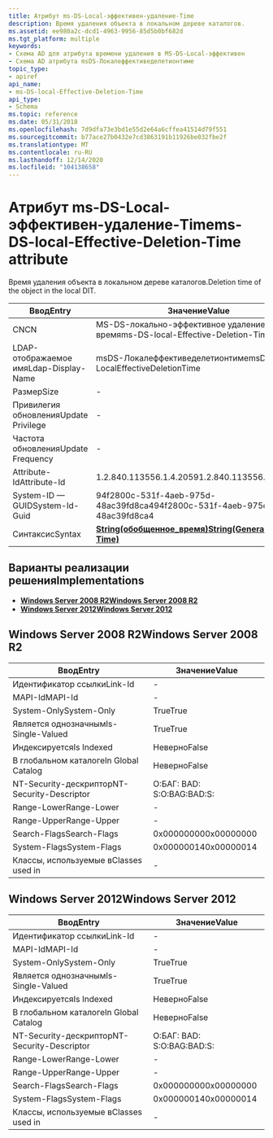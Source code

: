 ```yaml
---
title: Атрибут ms-DS-Local-эффективен-удаление-Time
description: Время удаления объекта в локальном дереве каталогов.
ms.assetid: ee980a2c-dcd1-4963-9956-85d5b0bf682d
ms.tgt_platform: multiple
keywords:
- Схема AD для атрибута времени удаления в MS-DS-Local-эффективен
- Схема AD атрибута msDS-Локалеффективеделетионтиме
topic_type:
- apiref
api_name:
- ms-DS-local-Effective-Deletion-Time
api_type:
- Schema
ms.topic: reference
ms.date: 05/31/2018
ms.openlocfilehash: 7d9dfa73e3bd1e55d2e64a6cffea41514d79f551
ms.sourcegitcommit: b77ace27b0432e7cd3863191b11926be032fbe2f
ms.translationtype: MT
ms.contentlocale: ru-RU
ms.lasthandoff: 12/14/2020
ms.locfileid: "104138658"
---
```

# <a name="ms-ds-local-effective-deletion-time-attribute"></a><span data-ttu-id="123f4-105">Атрибут ms-DS-Local-эффективен-удаление-Time</span><span class="sxs-lookup"><span data-stu-id="123f4-105">ms-DS-local-Effective-Deletion-Time attribute</span></span>

<span data-ttu-id="123f4-106">Время удаления объекта в локальном дереве каталогов.</span><span class="sxs-lookup"><span data-stu-id="123f4-106">Deletion time of the object in the local DIT.</span></span>



| <span data-ttu-id="123f4-107">Ввод</span><span class="sxs-lookup"><span data-stu-id="123f4-107">Entry</span></span> | <span data-ttu-id="123f4-108">Значение</span><span class="sxs-lookup"><span data-stu-id="123f4-108">Value</span></span> |
|-------------------|---------------------------------------------------------------|
| <span data-ttu-id="123f4-109">CN</span><span class="sxs-lookup"><span data-stu-id="123f4-109">CN</span></span>                | <span data-ttu-id="123f4-110">MS-DS-локально-эффективное удаление — время</span><span class="sxs-lookup"><span data-stu-id="123f4-110">ms-DS-local-Effective-Deletion-Time</span></span>                           |
| <span data-ttu-id="123f4-111">LDAP-отображаемое имя</span><span class="sxs-lookup"><span data-stu-id="123f4-111">Ldap-Display-Name</span></span> | <span data-ttu-id="123f4-112">msDS-Локалеффективеделетионтиме</span><span class="sxs-lookup"><span data-stu-id="123f4-112">msDS-LocalEffectiveDeletionTime</span></span>                               |
| <span data-ttu-id="123f4-113">Размер</span><span class="sxs-lookup"><span data-stu-id="123f4-113">Size</span></span>              | \-                                                            |
| <span data-ttu-id="123f4-114">Привилегия обновления</span><span class="sxs-lookup"><span data-stu-id="123f4-114">Update Privilege</span></span>  | \-                                                            |
| <span data-ttu-id="123f4-115">Частота обновления</span><span class="sxs-lookup"><span data-stu-id="123f4-115">Update Frequency</span></span>  | \-                                                            |
| <span data-ttu-id="123f4-116">Attribute-Id</span><span class="sxs-lookup"><span data-stu-id="123f4-116">Attribute-Id</span></span>      | <span data-ttu-id="123f4-117">1.2.840.113556.1.4.2059</span><span class="sxs-lookup"><span data-stu-id="123f4-117">1.2.840.113556.1.4.2059</span></span>                                       |
| <span data-ttu-id="123f4-118">System-ID — GUID</span><span class="sxs-lookup"><span data-stu-id="123f4-118">System-Id-Guid</span></span>    | <span data-ttu-id="123f4-119">94f2800c-531f-4aeb-975d-48ac39fd8ca4</span><span class="sxs-lookup"><span data-stu-id="123f4-119">94f2800c-531f-4aeb-975d-48ac39fd8ca4</span></span>                          |
| <span data-ttu-id="123f4-120">Синтаксис</span><span class="sxs-lookup"><span data-stu-id="123f4-120">Syntax</span></span>            | [<span data-ttu-id="123f4-121">**String(обобщенное_время)**</span><span class="sxs-lookup"><span data-stu-id="123f4-121">**String(Generalized-Time)**</span></span>](s-string-generalized-time.md) |



## <a name="implementations"></a><span data-ttu-id="123f4-122">Варианты реализации решения</span><span class="sxs-lookup"><span data-stu-id="123f4-122">Implementations</span></span>

-   [<span data-ttu-id="123f4-123">**Windows Server 2008 R2**</span><span class="sxs-lookup"><span data-stu-id="123f4-123">**Windows Server 2008 R2**</span></span>](#windows-server-2008-r2)
-   [<span data-ttu-id="123f4-124">**Windows Server 2012**</span><span class="sxs-lookup"><span data-stu-id="123f4-124">**Windows Server 2012**</span></span>](#windows-server-2012)

## <a name="windows-server-2008-r2"></a><span data-ttu-id="123f4-125">Windows Server 2008 R2</span><span class="sxs-lookup"><span data-stu-id="123f4-125">Windows Server 2008 R2</span></span>



| <span data-ttu-id="123f4-126">Ввод</span><span class="sxs-lookup"><span data-stu-id="123f4-126">Entry</span></span> | <span data-ttu-id="123f4-127">Значение</span><span class="sxs-lookup"><span data-stu-id="123f4-127">Value</span></span> |
|------------------------|--------------|
| <span data-ttu-id="123f4-128">Идентификатор ссылки</span><span class="sxs-lookup"><span data-stu-id="123f4-128">Link-Id</span></span>                | \-           |
| <span data-ttu-id="123f4-129">MAPI-Id</span><span class="sxs-lookup"><span data-stu-id="123f4-129">MAPI-Id</span></span>                | \-           |
| <span data-ttu-id="123f4-130">System-Only</span><span class="sxs-lookup"><span data-stu-id="123f4-130">System-Only</span></span>            | <span data-ttu-id="123f4-131">True</span><span class="sxs-lookup"><span data-stu-id="123f4-131">True</span></span>         |
| <span data-ttu-id="123f4-132">Является однозначным</span><span class="sxs-lookup"><span data-stu-id="123f4-132">Is-Single-Valued</span></span>       | <span data-ttu-id="123f4-133">True</span><span class="sxs-lookup"><span data-stu-id="123f4-133">True</span></span>         |
| <span data-ttu-id="123f4-134">Индексируется</span><span class="sxs-lookup"><span data-stu-id="123f4-134">Is Indexed</span></span>             | <span data-ttu-id="123f4-135">Неверно</span><span class="sxs-lookup"><span data-stu-id="123f4-135">False</span></span>        |
| <span data-ttu-id="123f4-136">В глобальном каталоге</span><span class="sxs-lookup"><span data-stu-id="123f4-136">In Global Catalog</span></span>      | <span data-ttu-id="123f4-137">Неверно</span><span class="sxs-lookup"><span data-stu-id="123f4-137">False</span></span>        |
| <span data-ttu-id="123f4-138">NT-Security-дескриптор</span><span class="sxs-lookup"><span data-stu-id="123f4-138">NT-Security-Descriptor</span></span> | <span data-ttu-id="123f4-139">О:БАГ: BAD: S:</span><span class="sxs-lookup"><span data-stu-id="123f4-139">O:BAG:BAD:S:</span></span> |
| <span data-ttu-id="123f4-140">Range-Lower</span><span class="sxs-lookup"><span data-stu-id="123f4-140">Range-Lower</span></span>            | \-           |
| <span data-ttu-id="123f4-141">Range-Upper</span><span class="sxs-lookup"><span data-stu-id="123f4-141">Range-Upper</span></span>            | \-           |
| <span data-ttu-id="123f4-142">Search-Flags</span><span class="sxs-lookup"><span data-stu-id="123f4-142">Search-Flags</span></span>           | <span data-ttu-id="123f4-143">0x00000000</span><span class="sxs-lookup"><span data-stu-id="123f4-143">0x00000000</span></span>   |
| <span data-ttu-id="123f4-144">System-Flags</span><span class="sxs-lookup"><span data-stu-id="123f4-144">System-Flags</span></span>           | <span data-ttu-id="123f4-145">0x00000014</span><span class="sxs-lookup"><span data-stu-id="123f4-145">0x00000014</span></span>   |
| <span data-ttu-id="123f4-146">Классы, используемые в</span><span class="sxs-lookup"><span data-stu-id="123f4-146">Classes used in</span></span>        | \-           |



## <a name="windows-server-2012"></a><span data-ttu-id="123f4-147">Windows Server 2012</span><span class="sxs-lookup"><span data-stu-id="123f4-147">Windows Server 2012</span></span>



| <span data-ttu-id="123f4-148">Ввод</span><span class="sxs-lookup"><span data-stu-id="123f4-148">Entry</span></span> | <span data-ttu-id="123f4-149">Значение</span><span class="sxs-lookup"><span data-stu-id="123f4-149">Value</span></span> |
|------------------------|--------------|
| <span data-ttu-id="123f4-150">Идентификатор ссылки</span><span class="sxs-lookup"><span data-stu-id="123f4-150">Link-Id</span></span>                | \-           |
| <span data-ttu-id="123f4-151">MAPI-Id</span><span class="sxs-lookup"><span data-stu-id="123f4-151">MAPI-Id</span></span>                | \-           |
| <span data-ttu-id="123f4-152">System-Only</span><span class="sxs-lookup"><span data-stu-id="123f4-152">System-Only</span></span>            | <span data-ttu-id="123f4-153">True</span><span class="sxs-lookup"><span data-stu-id="123f4-153">True</span></span>         |
| <span data-ttu-id="123f4-154">Является однозначным</span><span class="sxs-lookup"><span data-stu-id="123f4-154">Is-Single-Valued</span></span>       | <span data-ttu-id="123f4-155">True</span><span class="sxs-lookup"><span data-stu-id="123f4-155">True</span></span>         |
| <span data-ttu-id="123f4-156">Индексируется</span><span class="sxs-lookup"><span data-stu-id="123f4-156">Is Indexed</span></span>             | <span data-ttu-id="123f4-157">Неверно</span><span class="sxs-lookup"><span data-stu-id="123f4-157">False</span></span>        |
| <span data-ttu-id="123f4-158">В глобальном каталоге</span><span class="sxs-lookup"><span data-stu-id="123f4-158">In Global Catalog</span></span>      | <span data-ttu-id="123f4-159">Неверно</span><span class="sxs-lookup"><span data-stu-id="123f4-159">False</span></span>        |
| <span data-ttu-id="123f4-160">NT-Security-дескриптор</span><span class="sxs-lookup"><span data-stu-id="123f4-160">NT-Security-Descriptor</span></span> | <span data-ttu-id="123f4-161">О:БАГ: BAD: S:</span><span class="sxs-lookup"><span data-stu-id="123f4-161">O:BAG:BAD:S:</span></span> |
| <span data-ttu-id="123f4-162">Range-Lower</span><span class="sxs-lookup"><span data-stu-id="123f4-162">Range-Lower</span></span>            | \-           |
| <span data-ttu-id="123f4-163">Range-Upper</span><span class="sxs-lookup"><span data-stu-id="123f4-163">Range-Upper</span></span>            | \-           |
| <span data-ttu-id="123f4-164">Search-Flags</span><span class="sxs-lookup"><span data-stu-id="123f4-164">Search-Flags</span></span>           | <span data-ttu-id="123f4-165">0x00000000</span><span class="sxs-lookup"><span data-stu-id="123f4-165">0x00000000</span></span>   |
| <span data-ttu-id="123f4-166">System-Flags</span><span class="sxs-lookup"><span data-stu-id="123f4-166">System-Flags</span></span>           | <span data-ttu-id="123f4-167">0x00000014</span><span class="sxs-lookup"><span data-stu-id="123f4-167">0x00000014</span></span>   |
| <span data-ttu-id="123f4-168">Классы, используемые в</span><span class="sxs-lookup"><span data-stu-id="123f4-168">Classes used in</span></span>        | \-           |



 

 




